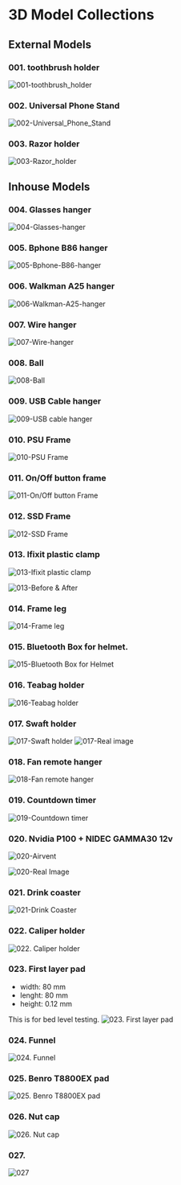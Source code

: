 # 3D Model Collections
## External Models
### 001. toothbrush holder

![001-toothbrush_holder](/001-toothbrush_holder/image.png)
### 002. Universal Phone Stand

![002-Universal_Phone_Stand](/002-Universal_Phone_Stand/image.png)
### 003. Razor holder

![003-Razor_holder](/003-Razor_holder_662714/image.jpg)

## Inhouse Models
### 004. Glasses hanger
![004-Glasses-hanger](/004-Glasses-hanger/image.jpg)

### 005. Bphone B86 hanger
![005-Bphone-B86-hanger](/005-Bphone-B86-Hanger/image.png)

### 006. Walkman A25 hanger

![006-Walkman-A25-hanger](/006-Walkman-A25-hanger/image.png)
### 007. Wire hanger

![007-Wire-hanger](/007-Wire-hanger/image.png)

### 008. Ball

![008-Ball](/008-Ball/image.png)

### 009. USB Cable hanger

![009-USB cable hanger](/009-USB-cable-hanger/image.png)

### 010. PSU Frame

![010-PSU Frame](/010-PSU-Hanger/image.png)

### 011. On/Off button frame

![011-On/Off button  Frame](/011-On-off-button-frame/image.png)


### 012. SSD Frame
![012-SSD Frame](/012-SSD-frame/image.png)

### 013. Ifixit plastic clamp
![013-Ifixit plastic clamp](/013-Ifixit-plastic-clamp/image.png)

![013-Before & After](/013-Ifixit-plastic-clamp/image2.png)

### 014. Frame leg
![014-Frame leg](/014-frame-leg/image.png)

### 015. Bluetooth Box for helmet.
![015-Bluetooth Box for Helmet](/015-Bluetooth-box/image.png)

### 016. Teabag holder
![016-Teabag holder](/016-Tea-bag-holder/image.png)

### 017. Swaft holder
![017-Swaft holder](017-Swarf-holder/image.png)
![017-Real image](017-Swarf-holder/image-2.jpg)

### 018. Fan remote hanger
![018-Fan remote hanger](/018-fan-remote-hanger/image.png)

### 019. Countdown timer
![019-Countdown timer](/019-countdown-timer/image.png)

### 020. Nvidia P100 + NIDEC GAMMA30 12v
![020-Airvent](/020-P100-air-vent/image-1.png)

![020-Real Image](/020-P100-air-vent/image-2.jpg)

### 021. Drink coaster
![021-Drink Coaster ](/021-drink-coaster/image.jpg)

### 022. Caliper holder
![022. Caliper holder](/022-caliper-holder/1.jpg)

### 023. First layer pad
- width:  80   mm
- lenght: 80   mm
- height: 0.12 mm

This is for bed level testing.
![023. First layer pad](/023-first-layer/image.png)

### 024. Funnel
![024. Funnel](/024-funnel/image.png)

### 025. Benro T8800EX pad
![025. Benro T8800EX pad](/025-Benro-T8800EX-pad/image.png)

### 026. Nut cap
![026. Nut cap](/026-nut-cap/image.png)

### 027.
![027](/027/image.png)
